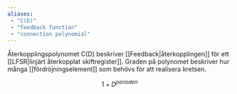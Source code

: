 ```yaml
---
aliases:
 - "C(D)"
 - "feedback function"
 - "connection polynomial"
---
```


Återkopplingspolynomet C(D) beskriver [[Feedback|återkopplingen]] för ett [[LFSR|linjärt återkopplat skiftregister]]. Graden på polynomet beskriver hur många [[fördröjningselement]] som behövs för att realisera kretsen.

$$1+D^{perioden}$$